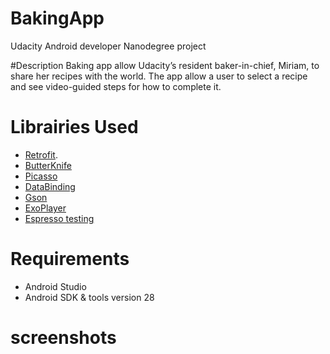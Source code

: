 # BakingApp
Udacity Android developer Nanodegree project

#Description
Baking app allow Udacity’s resident baker-in-chief, Miriam, to share her recipes with the world. The app allow a user to select a recipe and see video-guided steps for how to complete it.

# Librairies Used
* [Retrofit](https://square.github.io/retrofit/).
* [ButterKnife](jakewharton.github.io/butterknife/)
* [Picasso](square.github.io/picasso/)
* [DataBinding](https://developer.android.com/topic/libraries/data-binding)
* [Gson](github.com/google/gson)
* [ExoPlayer](github.com/google/exoplayer)
* [Espresso testing](https://developer.android.com/training/testing/espresso/)

# Requirements
* Android Studio
* Android SDK & tools version 28

# screenshots
